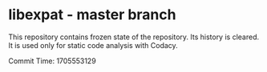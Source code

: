 # libexpat - master branch

This repository contains frozen state of the repository.
Its history is cleared. It is used only for static code
analysis with Codacy.

Commit Time: 1705553129